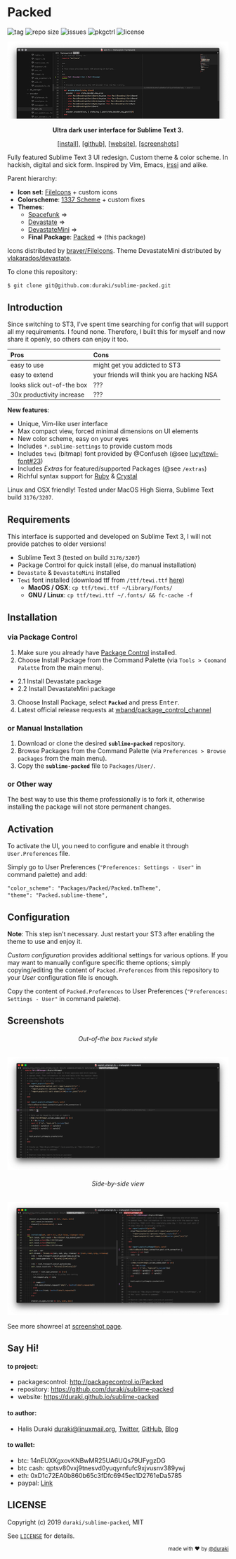 # Packed
![tag](https://img.shields.io/github/tag-date/duraki/sublime-packed.svg) ![repo size](https://img.shields.io/github/repo-size/duraki/sublime-packed.svg?style=flat-square) ![issues](https://img.shields.io/github/issues-closed/duraki/sublime-packed.svg?style=flat-square) ![pkgctrl](https://img.shields.io/packagecontrol/dt/Packed.svg?style=flat-square) ![license](https://img.shields.io/github/license/duraki/sublime-packed.svg?style=flat-square)
  
<p align="center"><img src="docs/screenshot/sublime-packed-fresh.png" alt="sublime-packed" /></p>
  
<p align="center"><b>Ultra dark user interface for Sublime Text 3.</b></p>
  
<p align="center"><a href="https://github.com/duraki/sublime-packed#installation">[install]</a>, <a href="https://github.com/duraki/sublime-packed">[github]</a>, <a href="https://duraki.github.io/sublime-packed">[website]</a>, <a href="https://duraki.github.io/sublime-packed/screenshot/out/index.html">[screenshots]</a></p>
  
Fully featured Sublime Text 3 UI redesign. Custom theme & color scheme. In hackish, digital and sick form. Inspired by Vim, Emacs, [irssi](https://github.com/ronilaukkarinen/weed) and alike.
  
Parent hierarchy:  
  * **Icon set**: [FileIcons](https://github.com/braver/FileIcons) + custom icons
  * **Colorscheme**: [1337 Scheme](https://github.com/MarkMichos/1337-Scheme) + custom fixes
  * **Themes**:
    * [Spacefunk](https://github.com/Twiebie/ST-Spacefunk) => 
    * [Devastate](https://github.com/vlakarados/devastate) => 
    * [DevastateMini](https://github.com/shagabutdinov/sublime-devastate-mini) =>
    * **Final Package**: [Packed](https://github.com/duraki/sublime-packed) => (this package)
  
Icons distributed by [braver/FileIcons](https://github.com/braver/FileIcons). Theme DevastateMini 
distributed by [vlakarados/devastate](https://github.com/vlakarados/devastate).
  
To clone this repository:

```bash
$ git clone git@github.com:duraki/sublime-packed.git
```
  
## Introduction
  
Since switching to ST3, I've spent time searching for config that will support all my requirements. I found none. Therefore, I built this for myself and now share it openly, so others can enjoy it too.
  
| **Pros**                   | **Cons**                                    |
|:---------------------------|:--------------------------------------------|
| easy to use                | might get you addicted to ST3               |
| easy to extend             | your friends will think you are hacking NSA |
| looks slick out-of-the box | ???                                         |
| 30x productivity increase  | ???                                         |
  
**New features**:  
  * Unique, Vim-like user interface  
  * Max compact view, forced minimal dimensions on UI elements  
  * New color scheme, easy on your eyes  
  * Includes `*.sublime-settings` to provide custom mods  
  * Includes `tewi` (bitmap) font provided by @Confuseh (@see [lucy/tewi-font#23](https://github.com/lucy/tewi-font/issues/23))  
  * Includes *Extras* for featured/supported Packages (@see `/extras`)  
  * Richful syntax support for [Ruby](https://www.ruby-lang.org/) & [Crystal](http://crystal-lang.org/)  
  
Linux and OSX friendly! Tested under MacOS High Sierra, Sublime Text build `3176/3207`.
  
## Requirements
  
This interface is supported and developed on Sublime Text 3, I will not provide 
patches to older versions! 
  
* Sublime Text 3 (tested on build `3176/3207`) 
* Package Control for quick install (else, do manual installation)
* `Devastate` & `DevastateMini` installed
* `Tewi` font installed (download ttf from `/ttf/tewi.ttf` [here](https://github.com/duraki/sublime-packed/blob/master/ttf/tewi.ttf))
  - **MacOS / OSX**: `cp ttf/tewi.ttf ~/Library/Fonts/`
  - **GNU / Linux**: `cp ttf/tewi.ttf ~/.fonts/ && fc-cache -f`
  
## Installation

### via Package Control

1. Make sure you already have [Package Control](https://packagecontrol.io/installation) installed.
2. Choose Install Package from the Command Palette (via `Tools > Coomand Palette` from the main menu).  
  - 2.1 Install Devastate package  
  - 2.2 Install DevastateMini package  
3. Choose Install Package, select **`Packed`** and press <kbd>Enter</kbd>.
4. Latest official release requests at [wband/package_control_channel](https://github.com/wbond/package_control_channel/pull/7521)
  
### or Manual Installation

1. Download or clone the desired **`sublime-packed`** repository.
2. Browse Packages from the Command Palette (via `Preferences > Browse packages` from the main menu).
3. Copy the **`sublime-packed`** file to `Packages/User/`.
  
### or Other way

The best way to use this theme professionally is to fork it, otherwise installing 
the package will not store permanent changes.
  
## Activation
  
To activate the UI, you need to configure and enable it through `User.Preferences` file.
  
Simply go to User Preferences (`"Preferences: Settings - User"` in command palette) and add:
  
    "color_scheme": "Packages/Packed/Packed.tmTheme",
    "theme": "Packed.sublime-theme",

## Configuration
  
**Note**: This step isn't necessary. Just restart your ST3 after enabling the theme to 
use and enjoy it.
  
*Custom configuration* provides additional settings for various options.
If you may want to manually configure specific theme options; simply 
copying/editing the content of `Packed.Preferences` from this repository 
to your *User* configuration file is enough.
  
Copy the content of `Packed.Preferences` to User Preferences (`"Preferences: Settings -
User"` in command palette).

## Screenshots
  
<h6 align='center'>Out-of-the box <code>Packed</code> style</h6>

![Packed Clean](docs/screenshot/upload/0_x.scrot/2-clean.png)

<h6 align='center'>Side-by-side view</h6>

![Packed](docs/screenshot/upload/0_x.scrot/3-side-by-side.png)

See more showreel at [screenshot page](https://duraki.github.io/sublime-packed/screenshot/out/).

## Say Hi!
  
#### to project:
  * packagescontrol: http://packagecontrol.io/Packed 
  * repository: https://github.com/duraki/sublime-packed
  * website: https://duraki.github.io/sublime-packed
  
#### to author:
  
  * Halis Duraki <duraki@linuxmail.org>, [Twitter](https://twitter.com/0xduraki), [GitHub](https://github.com/duraki), [Blog](https://duraki.github.io)
  
#### to wallet:
  
  * btc: 14nEUXKgxovKNBwMR25UA6UQs79UFygzDG
  * btc cash: qptsv80vxj9tnesvd0yuqyrnfufc9xjvusnv389ywj
  * eth: 0xD1c72EA0b860b65c3fDfc6945ec1D2761eDa5785
  * paypal: [Link](https://www.paypal.com/cgi-bin/webscr?cmd=_s-xclick&hosted_button_id=QBAS2NTRDT6B4&source=url)
  
## LICENSE ##

Copyright (c) 2019 `duraki/sublime-packed`, MIT 

See [`LICENSE`](./LICENSE) for details.

<div align="right"><sup>
  made with ❤️ by <a href="https://twitter.com/0xduraki">@duraki</a>
</sup></div>
